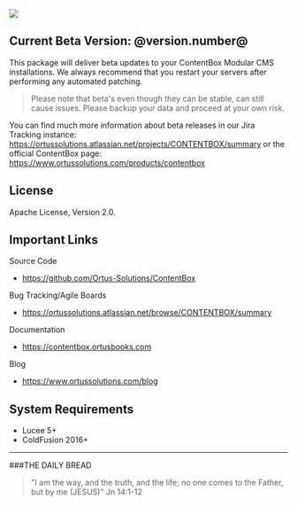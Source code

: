 <img src="https://www.contentboxcms.org/__media/ContentBox_300.png" class="img-thumbnail"/>

## Current Beta Version: @version.number@

This package will deliver beta updates to your ContentBox Modular CMS installations. We always recommend that you restart your servers after performing any automated patching.

> Please note that beta's even though they can be stable, can still cause issues. Please backup your data and proceed at your own risk.

You can find much more information about beta releases in our Jira Tracking instance: https://ortussolutions.atlassian.net/projects/CONTENTBOX/summary or the official ContentBox page: https://www.ortussolutions.com/products/contentbox

## License
Apache License, Version 2.0.

## Important Links

Source Code
- https://github.com/Ortus-Solutions/ContentBox

Bug Tracking/Agile Boards
- https://ortussolutions.atlassian.net/browse/CONTENTBOX/summary

Documentation
- https://contentbox.ortusbooks.com

Blog
- https://www.ortussolutions.com/blog

## System Requirements
- Lucee 5+
- ColdFusion 2016+

---
 
###THE DAILY BREAD
 > "I am the way, and the truth, and the life; no one comes to the Father, but by me (JESUS)" Jn 14:1-12